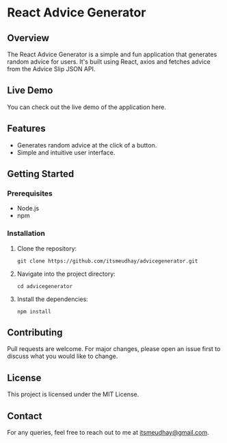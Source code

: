 # React Advice Generator

## Overview
The React Advice Generator is a simple and fun application that generates random advice for users. It's built using React, axios and fetches advice from the Advice Slip JSON API.

## Live Demo
You can check out the live demo of the application here.

## Features
- Generates random advice at the click of a button.
- Simple and intuitive user interface.

## Getting Started

### Prerequisites
- Node.js
- npm

### Installation
1. Clone the repository:
    ```
    git clone https://github.com/itsmeudhay/advicegenerator.git
    ```
2. Navigate into the project directory:
    ```
    cd advicegenerator
    ```
3. Install the dependencies:
    ```
    npm install
    ```

## Contributing
Pull requests are welcome. For major changes, please open an issue first to discuss what you would like to change.

## License
This project is licensed under the MIT License.

## Contact
For any queries, feel free to reach out to me at itsmeudhay@gmail.com.

